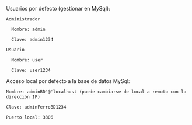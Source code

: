 Usuarios por defecto (gestionar en MySql):

    Administrador 
  
      Nombre: admin
    
      Clave: admin1234
    
    Usuario
  
      Nombre: user
    
      Clave: user1234

    
Acceso local por defecto a la base de datos MySql: 

    Nombre: adminBD'@'localhost (puede cambiarse de local a remoto con la dirección IP)
  
    Clave: adminFerroBD1234
    
    Puerto local: 3306
